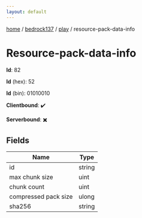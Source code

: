 ```yaml
---
layout: default
---
```


[home](/)  /  [bedrock137](/protocol/bedrock137)  /  [play](/protocol/bedrock137/play)  /  resource-pack-data-info

# Resource-pack-data-info

**Id**: 82

**Id** (hex): 52

**Id** (bin): 01010010

**Clientbound**: ✔️

**Serverbound**: ✖️

## Fields

Name | Type
---|---
id | string
max chunk size | uint
chunk count | uint
compressed pack size | ulong
sha256 | string

